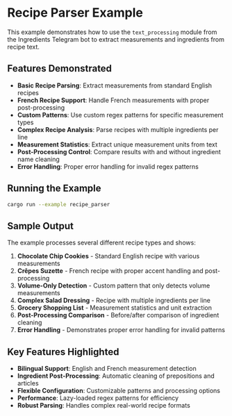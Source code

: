# Recipe Parser Example

This example demonstrates how to use the `text_processing` module from the Ingredients Telegram bot to extract measurements and ingredients from recipe text.

## Features Demonstrated

- **Basic Recipe Parsing**: Extract measurements from standard English recipes
- **French Recipe Support**: Handle French measurements with proper post-processing
- **Custom Patterns**: Use custom regex patterns for specific measurement types
- **Complex Recipe Analysis**: Parse recipes with multiple ingredients per line
- **Measurement Statistics**: Extract unique measurement units from text
- **Post-Processing Control**: Compare results with and without ingredient name cleaning
- **Error Handling**: Proper error handling for invalid regex patterns

## Running the Example

```bash
cargo run --example recipe_parser
```

## Sample Output

The example processes several different recipe types and shows:

1. **Chocolate Chip Cookies** - Standard English recipe with various measurements
2. **Crêpes Suzette** - French recipe with proper accent handling and post-processing
3. **Volume-Only Detection** - Custom pattern that only detects volume measurements
4. **Complex Salad Dressing** - Recipe with multiple ingredients per line
5. **Grocery Shopping List** - Measurement statistics and unit extraction
6. **Post-Processing Comparison** - Before/after comparison of ingredient cleaning
7. **Error Handling** - Demonstrates proper error handling for invalid patterns

## Key Features Highlighted

- **Bilingual Support**: English and French measurement detection
- **Ingredient Post-Processing**: Automatic cleaning of prepositions and articles
- **Flexible Configuration**: Customizable patterns and processing options
- **Performance**: Lazy-loaded regex patterns for efficiency
- **Robust Parsing**: Handles complex real-world recipe formats
